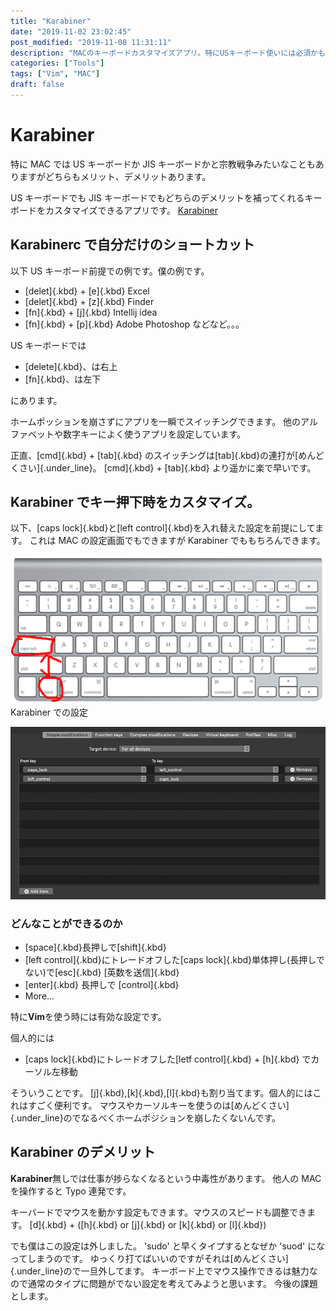 ```yaml
---
title: "Karabiner"
date: "2019-11-02 23:02:45"
post_modified: "2019-11-08 11:31:11"
description: "MACのキーボードカスタマイズアプリ。特にUSキーボード使いには必須かも。JISキーボードでも効率アップ。自分だけのキーボードにカスタマイズ。"
categories: ["Tools"]
tags: ["Vim", "MAC"]
draft: false
---
```


# Karabiner

特に MAC では US キーボードか JIS キーボードかと宗教戦争みたいなこともありますがどちらもメリット、デメリットあります。

US キーボードでも JIS キーボードでもどちらのデメリットを補ってくれるキーボードをカスタマイズできるアプリです。
[Karabiner](https://pqrs.org/osx/karabiner/)

## Karabinerc で自分だけのショートカット

以下 US キーボード前提での例です。僕の例です。

- [delet]{.kbd} + [e]{.kbd} Excel
- [delet]{.kbd} + [z]{.kbd} Finder
- [fn]{.kbd} + [j]{.kbd} Intellij idea
- [fn]{.kbd} + [p]{.kbd} Adobe Photoshop などなど。。。

US キーボードでは

- [delete]{.kbd}、は右上
- [fn]{.kbd}、は左下

にあります。

ホームポッションを崩さずにアプリを一瞬でスイッチングできます。 他のアルファベットや数字キーによく使うアプリを設定しています。

正直、[cmd]{.kbd} + [tab]{.kbd} のスイッチングは[tab]{.kbd}の連打が[めんどくさい]{.under_line}。
[cmd]{.kbd} + [tab]{.kbd} より遥かに楽で早いです。

## Karabiner でキー押下時をカスタマイズ。

以下、[caps lock]{.kbd}と[left control]{.kbd}を入れ替えた設定を前提にしてます。 これは MAC の設定画面でもできますが Karabiner でももちろんできます。

![](images/us-kbd.png)
Karabiner での設定

![](images/Screen-Shot-2019-10-02-at-21.58.08.png)

### どんなことができるのか

- [space]{.kbd}長押しで[shift]{.kbd}
- [left control]{.kbd}にトレードオフした[caps lock]{.kbd}単体押し(長押しでない)で[esc]{.kbd} [英数を送信]{.kbd}
- [enter]{.kbd} 長押しで [control]{.kbd}
- More\...

特に**Vim**を使う時には有効な設定です。

個人的には

- [caps lock]{.kbd}にトレードオフした[letf control]{.kbd} + [h]{.kbd} でカーソル左移動

そういうことです。
[j]{.kbd},[k]{.kbd},[l]{.kbd}も割り当てます。個人的にはこれはすごく便利です。 マウスやカーソルキーを使うのは[めんどくさい]{.under_line}のでなるべくホームポジションを崩したくないんです。

## Karabiner のデメリット

**Karabiner**無しでは仕事が捗らなくなるという中毒性があります。 他人の MAC を操作すると Typo 連発です。

キーバードでマウスを動かす設定もできます。マウスのスピードも調整できます。
[d]{.kbd} + ([h]{.kbd} or [j]{.kbd} or [k]{.kbd} or [l]{.kbd})

でも僕はこの設定は外しました。
'sudo' と早くタイプするとなぜか 'suod' になってしまうのです。 ゆっくり打てばいいのですがそれは[めんどくさい]{.under_line}ので一旦外してます。
キーボード上でマウス操作できるは魅力なので通常のタイプに問題がでない設定を考えてみようと思います。 今後の課題とします。
